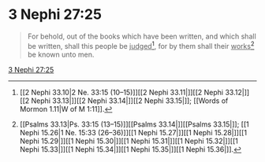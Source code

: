 # 3 Nephi 27:25

> For behold, out of the books which have been written, and which shall be written, shall this people be <u>judged</u>[^a], for by them shall their <u>works</u>[^b] be known unto men.

[3 Nephi 27:25](https://www.churchofjesuschrist.org/study/scriptures/bofm/3-ne/27?lang=eng&id=p25#p25)


[^a]: [[2 Nephi 33.10|2 Ne. 33:15 (10–15)]][[2 Nephi 33.11|]][[2 Nephi 33.12|]][[2 Nephi 33.13|]][[2 Nephi 33.14|]][[2 Nephi 33.15|]]; [[Words of Mormon 1.11|W of M 1:11]].  
[^b]: [[Psalms 33.13|Ps. 33:15 (13–15)]][[Psalms 33.14|]][[Psalms 33.15|]]; [[1 Nephi 15.26|1 Ne. 15:33 (26–36)]][[1 Nephi 15.27|]][[1 Nephi 15.28|]][[1 Nephi 15.29|]][[1 Nephi 15.30|]][[1 Nephi 15.31|]][[1 Nephi 15.32|]][[1 Nephi 15.33|]][[1 Nephi 15.34|]][[1 Nephi 15.35|]][[1 Nephi 15.36|]].  

